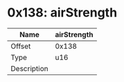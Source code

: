 # 0x138: airStrength

| Name | airStrength |
| ----| ------------ |
| Offset | 0x138 |
| Type | u16 |
| Description |  |<br>

